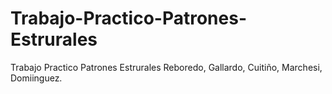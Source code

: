 # Trabajo-Practico-Patrones-Estrurales
Trabajo Practico Patrones Estrurales Reboredo, Gallardo, Cuitiño, Marchesi, Domiinguez.
